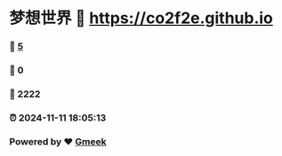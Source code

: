 # 梦想世界 :link: https://co2f2e.github.io 
### :page_facing_up: [5](https://co2f2e.github.io/tag.html) 
### :speech_balloon: 0 
### :hibiscus: 2222 
### :alarm_clock: 2024-11-11 18:05:13 
### Powered by :heart: [Gmeek](https://github.com/Meekdai/Gmeek)
